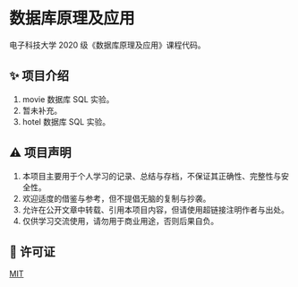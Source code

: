 # 数据库原理及应用

电子科技大学 2020 级《数据库原理及应用》课程代码。

## ✨ 项目介绍

1. movie 数据库 SQL 实验。
2. 暂未补充。
3. hotel 数据库 SQL 实验。

## ⚠️ 项目声明

1. 本项目主要用于个人学习的记录、总结与存档，不保证其正确性、完整性与安全性。
2. 欢迎适度的借鉴与参考，但不提倡无脑的复制与抄袭。
3. 允许在公开文章中转载、引用本项目内容，但请使用超链接注明作者与出处。
4. 仅供学习交流使用，请勿用于商业用途，否则后果自负。

## 📜 许可证

[MIT](LICENSE)
